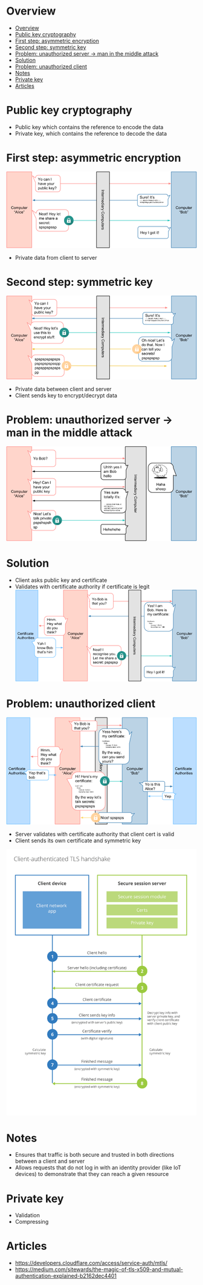 # Overview
- [Overview](#overview)
- [Public key cryptography](#public-key-cryptography)
- [First step: asymmetric encryption](#first-step-asymmetric-encryption)
- [Second step: symmetric key](#second-step-symmetric-key)
- [Problem: unauthorized server -> man in the middle attack](#problem-unauthorized-server---man-in-the-middle-attack)
- [Solution](#solution)
- [Problem: unauthorized client](#problem-unauthorized-client)
- [Notes](#notes)
- [Private key](#private-key)
- [Articles](#articles)
  
# Public key cryptography
- Public key which contains the reference to encode the data
- Private key, which contains the reference to decode the data

# First step: asymmetric encryption 
![picture 4](images/15c07fcc1dfb3b947221cf8f7367fea58a8cd71685929b3dff9c5f5e819e4342.png)  
- Private data from client to server

# Second step: symmetric key
![picture 5](images/c7f7c12b57ef79c6d6db7d4ea5b2197df9986552a6688f87dbc82f5c9c193bbe.png)  
- Private data between client and server
- Client sends key to encrypt/decrypt data

# Problem: unauthorized server -> man in the middle attack
![picture 6](images/15f3c7537d9100931814c29a03b53844674649adf32af1435f044360a1135e59.png)  

# Solution
- Client asks public key and certificate
- Validates with certificate authority if certificate is legit
![picture 7](images/87447412bbf3edbaf91505dd8a0b9cb03f94fdf07f34de9af03a0930a490aa4f.png)  

# Problem: unauthorized client
![picture 8](images/ef5b5fdb0ef9c8d237b8cd418697ad185132d8383dac191f312956efb9a45d53.png)  
- Server validates with certificate authority that client cert is valid
- Client sends its own certificate and symmetric key

![picture 3](images/63a709643667d065af476b222a3f834f2010794c5bf8681afde00a2d86e563ed.png)  

# Notes
- Ensures that traffic is both secure and trusted in both directions between a client and server
- Allows requests that do not log in with an identity provider (like IoT devices) to demonstrate that they can reach a given resource


# Private key
- Validation
- Compressing

# Articles
- https://developers.cloudflare.com/access/service-auth/mtls/
- https://medium.com/sitewards/the-magic-of-tls-x509-and-mutual-authentication-explained-b2162dec4401
